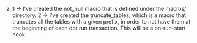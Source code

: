 2.
    1 -> I've created the not_null macro that is defined under the macros/ directory.
    2 -> I've created the truncate_tables, which is a macro that truncates all the tables with a given prefix, in order to not have them at the beginning of each dbt run transaction. This will be a on-run-start hook.